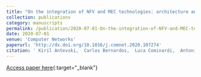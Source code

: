 ```yaml
---
title: "On the integration of NFV and MEC technologies: architecture analysis and benefits for edge robotics"
collection: publications
category: manuscripts
permalink: /publication/2020-07-01-On-the-integration-of-NFV-and-MEC-technologies-architecture-analysis-and-benefits-for-edge-robotics
date: 2020-07-01
venue: 'Computer Networks'
paperurl: 'http://dx.doi.org/10.1016/j.comnet.2020.107274'
citation: ' Kiril Antevski,  Carlos Bernardos,  Luca Cominardi,  Antonio Oliva,  Alain Mourad, &quot;On the integration of NFV and MEC technologies: architecture analysis and benefits for edge robotics.&quot; Computer Networks, 2020.'
---
```

[Access paper here](http://dx.doi.org/10.1016/j.comnet.2020.107274){:target="_blank"}

